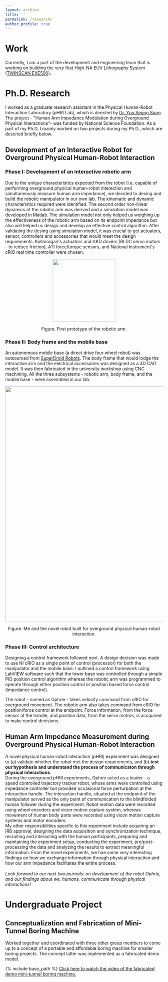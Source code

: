 ```yaml
---
layout: archive
title: ''
permalink: /research/
author_profile: true
---
```


# Work
Currently, I am a part of the development and engineering team that is working on building the very first High-NA EUV Lithography System ([TWINSCAN EXE500](https://www.asml.com/en/news/press-releases/2022/intel-and-asml-strengthen-their-collaboration-to-drive-high-na-into-manufacturing-in-2025)).

# Ph.D. Research
I worked as a graduate research assistant in the Physical Human-Robot Interaction Laboratory (pHRI Lab), which is directed by [Dr. Yun Seong Song](https://people.mst.edu/faculty/songyun/index.html). The project - "Human Arm Impedance Modulation during Overground Physical Interactions"- was funded by National Science Foundation. As a part of my Ph.D, I mainly worked on two projects during my Ph.D., which are descried briefly below.
## Development of an Interactive Robot for Overground Physical Human-Robot Interaction
### Phase I: Development of an interactive robotic arm 
Due to the unique characteristics expected from the robot (i.e. capable of performing overground physical human-robot interection and simultaneously measure human arm impedance), we decided to desing and build the robotic manipulator in our own lab. The kinematic and dynamic characteristics required were identified. The second order non-linear dynamics of the robotic arm was derived and a simulation model was developed in Matlab. The simulation model not only helped us weighing up the effectiveness of the robotic arm based on its endpoint impedance but also will helped us design and develop an effective control algorithm. After validating the desing using simulation model, it was crucial to get actuators, sensor, controllers and accessories that would meet the design requirements. Kollmorgan's actuators and AKD drivers (BLDC servo motors - to reduce friction), ATI force/torque sensors, and National Instrument's cRIO real time controller were chosen.
<p align="center">
  <img src="https://sambadregmi.github.io/images/physical_robot.jpg" width="200" height="200" >
</p>
<p align="center">
 Figure. First prototype of the robotic arm.
</p>
  
### Phase II: Body frame and the mobile base
An autonomous mobile base (a direct drive four wheel robot) was outsourced from [SuperDroid Robots](https://www.superdroidrobots.com/shop/item.aspx/ig52-db4-4wd-all-terrain-heavy-duty-robot-platform/1648/). The body frame that would lodge the interactive arm and the electrical accessories was designed as a 3D CAD model. It was then fabricated in the university workshop using CNC machining. All the three subsystems - robotic arm, body frame, and the mobile base - were assembled in our lab.
<p align="center">
  <img src="https://sambadregmi.github.io/images/Robot_and_Sambad_Regmi.jpg" width="1000" height="750">
</p>
<p align="center">
 Figure. Me and the novel robot built for overground physical human-robot interaction.
</p>

### Phase III: Control architecture
Designing a control framework followed next. A design decision was made to use NI cRIO as a single point of control (processor) for both the manipulator and the mobile base. I outlined a control framework using LabVIEW software such that the lower base was controlled through a simple PID position control algorithm whereas the robotic arm was programmed to operate through either position control or position based force control (impedance control).

The robot - named as Ophrie - takes velocity command from cRIO for overground movement. The robotic arm also takes command from cRIO for position/force control at the endpoint. Force information, from the force sensor at the handle, and position data, from the servo motors, is accquired to make control decisions.

## Human Arm Impedance Measurement during Overground Physical Human-Robot Interaction
A novel physical human-robot interaction (pHRI) experiment was designed to (a) validate whether the robot met the design requirements, and (b) **test our hypothesis and understand the process of communicaton through physical interactions**.\
During the overground pHRI experiments, Ophrie acted as a leader - a speed controlled trajectory tracker robot, whose arms were controlled using impedance controller but provided occasional force perturbation at the interaction handle. The interaction handle, situated at the endpoint of the manipulator served as the only point of communication to the blindfolded human follower during the experiment. Robot motion data were recorded using wheel encoders and vicon motion capture system, whereas movement of human body parts were recorded using vicon motion capture systems and motor encoders.\
My other responsibilities specific to this experiment include acquiring an IRB approval, designing the data acquisition and synchronization technique, recruiting and interacting with the human participants, preparing and maintaining the experiment setup, conducting the experiment, pre/post-processing the data and analyzing the results to extract meaningful information. From the novel experiments, we hae some very interesting findings on how we exchange information through physical interaction and how our arm impedance facilitates the entire process.\
\
_Look forward to our next two journals: on development of the robot Ophrie, and our findings about we, humans, communicate through physical interactions!_

# Undergraduate Project
## Conceptualization and Fabrication of Mini-Tunnel Boring Machine
Worked together and coordinated with three other group members to come up to a concept of a portable and affordable boring machine for smaller boring projects. The concept latter was implemented as a fabricated demo model.

{% include base_path %}
[Click here to watch the video of the fabricated demo mini-tunnel boring machine.](http://sambadregmi.github.io/images/mini_tunnel_boring_machine.mp4)
